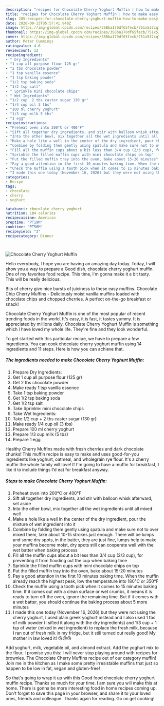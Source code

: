 ```yaml
---
description: "recipes for Chocolate Cherry Yoghurt Muffin | how to make easy Chocolate Cherry Yoghurt Muffin"
title: "recipes for Chocolate Cherry Yoghurt Muffin | how to make easy Chocolate Cherry Yoghurt Muffin"
slug: 205-recipes-for-chocolate-cherry-yoghurt-muffin-how-to-make-easy-chocolate-cherry-yoghurt-muffin
date: 2020-09-15T05:57:41.948Z
image: https://img-global.cpcdn.com/recipes/358ba170df65fecb/751x532cq70/chocolate-cherry-yoghurt-muffin-recipe-main-photo.jpg
thumbnail: https://img-global.cpcdn.com/recipes/358ba170df65fecb/751x532cq70/chocolate-cherry-yoghurt-muffin-recipe-main-photo.jpg
cover: https://img-global.cpcdn.com/recipes/358ba170df65fecb/751x532cq70/chocolate-cherry-yoghurt-muffin-recipe-main-photo.jpg
author: Peter Cummings
ratingvalue: 4.6
reviewcount: 12
recipeingredient:
- " Dry Ingredients"
- "1 cup all purpose flour 125 gr"
- "2 tbs chocolate powder"
- "1 tsp vanilla essence"
- "1 tsp baking powder"
- "1/2 tsp baking soda"
- "1/2 tsp salt"
- " Sprinkle mini chocolate chips"
- " Wet Ingredients"
- "1/2 cup  2 tbs caster sugar 130 gr"
- "1/4 cup oil 3 tbs"
- "100 ml cherry yoghurt"
- "1/3 cup milk 5 tbs"
- "1 egg"
recipeinstructions:
- "Preheat oven into 200°C or 400°F"
- "Sift all together dry ingredients, and stir with balloon whisk afterward, set aside"
- "Into the other bowl, mix together all the wet ingredients until all mixed well"
- "Make a hole like a well in the center of the dry ingredient, pour the mixture of wet ingredient into it"
- "Combine by folding them gently using spatula and make sure not to over mixed them, take about 10-15 strokes just enough. There will be lumps and some dry spots, in the batter, they are just fine, lumps help to make your muffins become moist, dry spots still can cooperate well with the wet batter when baking process"
- "Fill all the muffin cups about a bit less than 3/4 cup (2/3 cup), for preventing it from flooding out the cup when baking time"
- "Sprinkle the filled muffin cups with mini chocolate chips on top"
- "Put the filled muffin tray into the oven, bake about 15-20 minutes"
- "Pay a good attention in the first 10 minutes baking time. When the muffin already reach the highest peak, low the temperature into 180°C or 350°F"
- "Check the muffin using a tooth pick when it comes to 15 minutes baking time. If it comes out with a clean surface or wet crumbs, it means it is ready to turn off the oven, ignore the remaining time. But if it comes with a wet batter, you should continue the baking process about 5 more minutes"
- "I made this one today (November 16, 2026) but they were not using the cherry yoghurt, I used plain greek yoghurt instead and I also used 1 tbs of milk powder (I sifted it along with the dry ingredients) and 1/3 cup + 1 tsp of water (mixed in wet ingredient) to replace the fresh milk, because I ran out of fresh milk in my fridge, but it still turned out really good! My mother in law loved it! 😘😘😘"
categories:
- Recipe
tags:
- chocolate
- cherry
- yoghurt

katakunci: chocolate cherry yoghurt 
nutrition: 184 calories
recipecuisine: American
preptime: "PT19M"
cooktime: "PT56M"
recipeyield: "3"
recipecategory: Dinner

---
```



![Chocolate Cherry Yoghurt Muffin](https://img-global.cpcdn.com/recipes/358ba170df65fecb/751x532cq70/chocolate-cherry-yoghurt-muffin-recipe-main-photo.jpg)

Hello everybody, I hope you are having an amazing day today. Today, I will show you a way to prepare a Good dish, chocolate cherry yoghurt muffin. One of my favorites food recipe. This time, I'm gonna make it a bit tasty. This will be really delicious.

Bits of cherry give nice bursts of juiciness to these easy muffins. Chocolate Chip Cherry Muffins - Deliciously moist vanilla muffins loaded with chocolate chips and chopped cherries. A perfect on-the-go breakfast or snack!

Chocolate Cherry Yoghurt Muffin is one of the most popular of recent trending foods in the world. It's easy, it is fast, it tastes yummy. It is appreciated by millions daily. Chocolate Cherry Yoghurt Muffin is something which I have loved my whole life. They're fine and they look wonderful.


To get started with this particular recipe, we have to prepare a few ingredients. You can cook chocolate cherry yoghurt muffin using 14 ingredients and 11 steps. Here is how you can achieve that.

<!--inarticleads1-->

##### The ingredients needed to make Chocolate Cherry Yoghurt Muffin:

1. Prepare  Dry Ingredients:
1. Get 1 cup all purpose flour (125 gr)
1. Get 2 tbs chocolate powder
1. Make ready 1 tsp vanilla essence
1. Take 1 tsp baking powder
1. Get 1/2 tsp baking soda
1. Get 1/2 tsp salt
1. Take  Sprinkle: mini chocolate chips
1. Take  Wet Ingredients:
1. Take 1/2 cup + 2 tbs caster sugar (130 gr)
1. Make ready 1/4 cup oil (3 tbs)
1. Prepare 100 ml cherry yoghurt
1. Prepare 1/3 cup milk (5 tbs)
1. Prepare 1 egg


Healthy Cherry Muffins made with fresh cherries and dark chocolate chunks! This muffin recipe is easy to make and uses good-for-you ingredients like yoghurt, oatmeal, and wholegrain rye flour. It&#39;s a cherry muffin the whole family will love! If I&#39;m going to have a muffin for breakfast, I like it to include things I&#39;d eat for breakfast anyway. 

<!--inarticleads2-->

##### Steps to make Chocolate Cherry Yoghurt Muffin:

1. Preheat oven into 200°C or 400°F
1. Sift all together dry ingredients, and stir with balloon whisk afterward, set aside
1. Into the other bowl, mix together all the wet ingredients until all mixed well
1. Make a hole like a well in the center of the dry ingredient, pour the mixture of wet ingredient into it
1. Combine by folding them gently using spatula and make sure not to over mixed them, take about 10-15 strokes just enough. There will be lumps and some dry spots, in the batter, they are just fine, lumps help to make your muffins become moist, dry spots still can cooperate well with the wet batter when baking process
1. Fill all the muffin cups about a bit less than 3/4 cup (2/3 cup), for preventing it from flooding out the cup when baking time
1. Sprinkle the filled muffin cups with mini chocolate chips on top
1. Put the filled muffin tray into the oven, bake about 15-20 minutes
1. Pay a good attention in the first 10 minutes baking time. When the muffin already reach the highest peak, low the temperature into 180°C or 350°F
1. Check the muffin using a tooth pick when it comes to 15 minutes baking time. If it comes out with a clean surface or wet crumbs, it means it is ready to turn off the oven, ignore the remaining time. But if it comes with a wet batter, you should continue the baking process about 5 more minutes
1. I made this one today (November 16, 2026) but they were not using the cherry yoghurt, I used plain greek yoghurt instead and I also used 1 tbs of milk powder (I sifted it along with the dry ingredients) and 1/3 cup + 1 tsp of water (mixed in wet ingredient) to replace the fresh milk, because I ran out of fresh milk in my fridge, but it still turned out really good! My mother in law loved it! 😘😘😘


Add yoghurt, milk, vegetable oil, and almond extract. Add the yoghurt mix to the flour. I promise you this: I will never stop playing around with recipes for brownies. The Chocolate Cherry Muffins recipe out of our category muffin! Join me in the kitchen as I make some pretty irresistable muffins that just so happen to be low in fat, vegan and gluten-free! 

So that's going to wrap it up with this Good food chocolate cherry yoghurt muffin recipe. Thanks so much for your time. I am sure you will make this at home. There is gonna be more interesting food in home recipes coming up. Don't forget to save this page in your browser, and share it to your loved ones, friends and colleague. Thanks again for reading. Go on get cooking!
